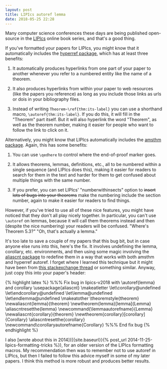```yaml
---
layout: post
title: LIPIcs autoref lemma
date: 2018-05-25 22:28
---
```

Many computer science conferences these days are being published open-source in the [LIPIcs](https://www.dagstuhl.de/en/publications/lipics) online book series, and that's a good thing.

If you've formatted your papers for LIPIcs, you might know that it automatically includes the [hyperref package](https://ctan.org/pkg/hyperref), which has at least three benefits:

1. It automatically produces hyperlinks from one part of your paper to another whenever you refer to a numbered entity like the name of a theorem.

2. It also produces hyperlinks from within your paper to web resources (like the papers you reference) as long as you include those links as urls or dois in your bibliography files.

3. Instead of writing <code>Theorem~\ref{thm:its-label}</code> you can use a shorthand macro, <code>\autoref{thm:its-label}</code>. If you do this, it will fill in the "Theorem" part itself. But it will also hyperlink the word "Theorem", as well as the theorem number, making it easier for people who want to follow the link to click on it.

Alternatively, you might know that LIPIcs automatically includes the [amsthm package](https://ctan.org/pkg/amsthm). Again, this has some benefits:

1. You can use <code>\qedhere</code> to control where the end-of-proof marker goes.

2. It allows theorems, lemmas, definitions, etc., all to be numbered within a single sequence (and LIPIcs does this), making it easier for readers to search for them in the text and harder for them to get confused about multiple things with the same number.

3. If you prefer, you can set LIPIcs' "numberwithinsects" option to <s>insert lots of bugs into your theorems</s> make the numbering include the section number, again to make it easier for readers to find things.

However, if you've tried to use all of these nice features, you might have noticed that they don't all play nicely together. In particular, you can't use <code>\autoref</code> on lemmas, because it will call them theorems instead and then (despite the nice numbering) your readers will be confused. "Where's Theorem 5.3?" "Oh, that's actually a lemma."

It's too late to save a couple of my papers that this bug bit, but in case anyone else runs into this, here's the fix. It involves undefining the lemma, corollary, etc. environments, and then using some magic involving the [aliascnt package](https://ctan.org/pkg/aliascnt) to redefine them in a way that works with both amsthm and hyperref autoref. I forget where I learned this technique but it might have been from [this stackexchange thread](https://tex.stackexchange.com/questions/187388/amsthm-with-shared-counters-messes-up-autoref-references/187395) or something similar. Anyway, just copy this into your paper's header:

{% highlight latex %}
%%% Fix bug in lipics-v2018 with \autoref{lemma} and corollary
\usepackage{aliascnt}
\makeatletter
\let\corollary\@undefined
\let\endcorollary\@undefined
\let\lemma\@undefined
\let\endlemma\@undefined
\makeatother
\theoremstyle{theorem}
\newaliascnt{lemma}{theorem}
\newtheorem{lemma}[lemma]{Lemma}
\aliascntresetthe{lemma}
\newcommand{\lemmaautorefname}{Lemma}
\newaliascnt{corollary}{theorem}
\newtheorem{corollary}[corollary]{Corollary}
\aliascntresetthe{corollary}
\newcommand\corollaryautorefname{Corollary}
%%% End fix bug
{% endhighlight %}

I also [wrote about this in 2014]({{site.baseurl}}{% post_url 2014-11-25-lipics-formatting-tricks %}), for an older version of the LIPIcs formatting macros. My recommendation then was to remember not to use autoref in LIPIcs, but then I failed to follow this advice myself in some of my later papers. I think this method is more robust and produces better results.